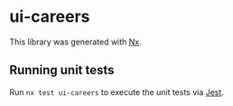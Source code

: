 # ui-careers

This library was generated with [Nx](https://nx.dev).

## Running unit tests

Run `nx test ui-careers` to execute the unit tests via [Jest](https://jestjs.io).
